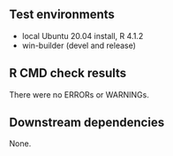 ## Test environments

* local Ubuntu 20.04 install, R 4.1.2
* win-builder (devel and release)

## R CMD check results

There were no ERRORs or WARNINGs.

## Downstream dependencies

None.
